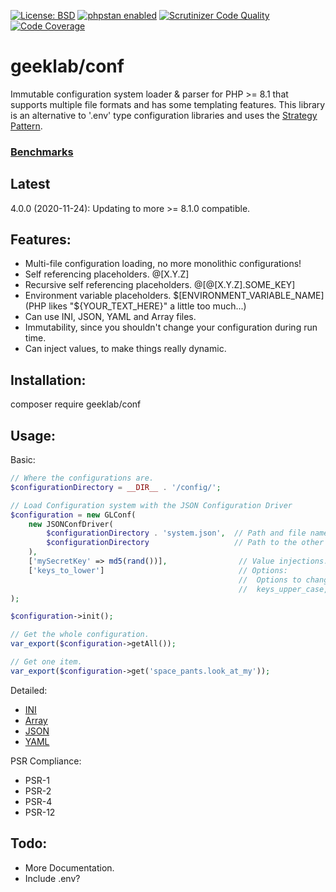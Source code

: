 [![License: BSD](https://img.shields.io/badge/License-BSD-yellow.svg)](https://opensource.org/licenses/BSD-3-Clause)
[![phpstan enabled](https://img.shields.io/badge/phpstan-enabled-green.svg)](https://github.com/phpstan/phpstan)
[![Scrutinizer Code Quality](https://scrutinizer-ci.com/g/ellisgl/GeekLab-Conf/badges/quality-score.png?b=release)](https://scrutinizer-ci.com/g/ellisgl/GeekLab-Conf/?branch=release)
[![Code Coverage](https://scrutinizer-ci.com/g/ellisgl/GeekLab-Conf/badges/coverage.png?b=release)](https://scrutinizer-ci.com/g/ellisgl/GeekLab-Conf/?branch=release)

# geeklab/conf
Immutable configuration system loader & parser for PHP >= 8.1 that supports multiple file formats and has some templating features.
This library is an alternative to '.env' type configuration libraries and uses the [Strategy Pattern](https://designpatternsphp.readthedocs.io/en/latest/Behavioral/Strategy/README.html). 

### [Benchmarks](https://github.com/ellisgl/php-benchmarks/blob/master/results/Confs.md)

## Latest
4.0.0 (2020-11-24): Updating to more >= 8.1.0 compatible.

## Features:
* Multi-file configuration loading, no more monolithic configurations!
* Self referencing placeholders. @[X.Y.Z]
* Recursive self referencing placeholders. @[@[X.Y.Z].SOME_KEY]
* Environment variable placeholders. \$[ENVIRONMENT_VARIABLE_NAME] (PHP likes "\${YOUR_TEXT_HERE}" a little too much...)
* Can use INI, JSON, YAML and Array files.
* Immutability, since you shouldn't change your configuration during run time.
* Can inject values, to make things really dynamic.

## Installation:
composer require geeklab/conf

## Usage:
Basic:
```PHP
// Where the configurations are.
$configurationDirectory = __DIR__ . '/config/';

// Load Configuration system with the JSON Configuration Driver 
$configuration = new GLConf(
    new JSONConfDriver(
        $configurationDirectory . 'system.json',  // Path and file name of main (top level) configuration.
        $configurationDirectory                   // Path to the other configuration files. 
    ),
    ['mySecretKey' => md5(rand())],                // Value injections.
    ['keys_to_lower']                              // Options:
                                                   //  Options to change the case of the key if returning a keyed array:    
                                                   //  keys_upper_case, keys_lower_case, keys_same_case
);

$configuration->init();

// Get the whole configuration.
var_export($configuration->getAll());

// Get one item.
var_export($configuration->get('space_pants.look_at_my'));
```

Detailed:
* [INI](/docs/INI.md)
* [Array](/docs/Array.md)
* [JSON](/docs/JSON.md)
* [YAML](/docs/YAML.md)

PSR Compliance:
* PSR-1
* PSR-2
* PSR-4
* PSR-12

## Todo:
* More Documentation.
* Include .env?

